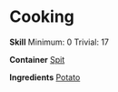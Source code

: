 <!-- TITLE: Baked Potato -->
<!-- SUBTITLE: Steaming hot and fluffy inside -->

# Cooking
**Skill**
Minimum: 0
Trivial: 17

**Container**
[Spit](spit)

**Ingredients**
[Potato](potato)